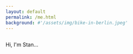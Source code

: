 ```yaml
---
layout: default
permalink: /me.html
background: #'/assets/img/bike-in-berlin.jpeg'
---
```

<div id="animated-text-container">
<p id="animated-text">Hi, I'm Stan...</P>
</div>

<script>
document.addEventListener("DOMContentLoaded", function () {
    const textElement = document.getElementById("animated-text");
    const introText = "Hi, I'm Stan...";
    const fullText = `<br><br>Currently finishing my IT-related master thesis on predicting carbon emissions using machine learning for Capgemini. My academic intrests range from behavioral economics to data science, which caused me to get involved with course design and teaching (TA) for the VU School of Business and Economics. <br><br>
    I help companies make sense of their data as a freelancer. During the summer period I'm involved with the organization and logistics of a couple of local events. <br><br>
    In my spare time, you'll find me working out in the mornings, playing with IoT home devices and reading when they do work in the afternoon, and discovering new music in the evenings.
    <br><br>Feel free to reach out if you like to chat, need assistance, or want to explore collaboration. I'm available! `;

    let currentText = "";
    let caretVisible = true;
    let index = 0;

    function typeIntroText() {
        if (index < introText.length) {
            currentText += introText[index];
            textElement.innerHTML = currentText + "|"; // Keep caret visible
            index++;
            setTimeout(typeIntroText, 60); // Slow typing speed for intro
        } else {
            setTimeout(removeDots, 1000); // Short pause before removing dots
        }
    }

    function removeDots() {
        if (currentText.endsWith("...")) {
            currentText = currentText.slice(0, -1); // Remove last dot
            textElement.innerHTML = currentText + "|";
            setTimeout(removeDots, 300); // Pause before removing another dot
        } else if (currentText.endsWith("..")) {
            currentText = currentText.slice(0, -1); // Remove second dot
            textElement.innerHTML = currentText + "|";
            setTimeout(removeDots, 300); // Pause before removing another dot
            setTimeout(() => typeText(0, currentText, 45), 700); // Start typing full text
        }
    }

    function typeText(index, currentText, delay) {
        if (index < fullText.length) {
            if (fullText.substring(index, index + 4) === "<br>") {
                currentText += "<br>";
                index += 4;
            } else {
                currentText += fullText[index];
                index++;
            }

            const acceleratedDelay = Math.max(10, delay * 0.90); // Gradually speeds up but never below 20ms
            textElement.innerHTML = currentText + "|"; // Keep caret visible
            setTimeout(() => typeText(index, currentText, acceleratedDelay), acceleratedDelay);
        } else {
            setTimeout(startFinalBlinking, 500); // Start blinking caret at the end
        }
    }

    function startFinalBlinking() {
        setInterval(() => {
            textElement.innerHTML = textElement.innerHTML.endsWith("|") 
                ? textElement.innerHTML.replace("|", "") 
                : textElement.innerHTML + "|";
        }, 500); // Blinks every 500ms
    }

    // Start typing intro text first
    typeIntroText();
});
</script>

<style>
#animated-text-container {
  display: flex;
  flex-direction: column;
  align-items: flex-start; /* Ensures text starts at the top */
  justify-content: flex-start;
  width: 100%;
  min-height: 700px; /* Ensures container has enough space */
  box-sizing: border-box;
}

#animated-text {
  width: 100%;
  white-space: normal; /* Allows normal text wrapping */
}

</style>